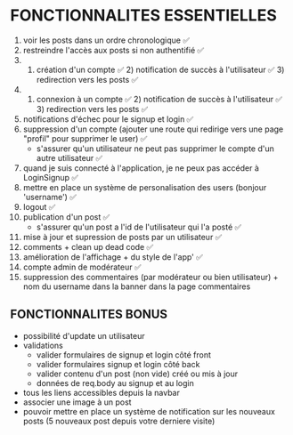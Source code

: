 # FONCTIONNALITES ESSENTIELLES

1. voir les posts dans un ordre chronologique ✅
2. restreindre l'accès aux posts si non authentifié ✅
3. 1. création d'un compte ✅ 2) notification de succès à l'utilisateur ✅ 3) redirection vers les posts ✅
4. 1. connexion à un compte ✅ 2) notification de succès à l'utilisateur ✅ 3) redirection vers les posts ✅
5. notifications d'échec pour le signup et login ✅
6. suppression d'un compte (ajouter une route qui redirige vers une page "profil" pour supprimer le user) ✅
   - s'assurer qu'un utilisateur ne peut pas supprimer le compte d'un autre utilisateur ✅
7. quand je suis connecté à l'application, je ne peux pas accéder à LoginSignup ✅
8. mettre en place un système de personalisation des users (bonjour 'username') ✅
9. logout ✅
10. publication d'un post ✅
    - s'assurer qu'un post a l'id de l'utilisateur qui l'a posté ✅
11. mise à jour et supression de posts par un utilisateur ✅
12. comments + clean up dead code ✅
13. amélioration de l'affichage + du style de l'app' ✅
14. compte admin de modérateur ✅
15. suppression des commentaires (par modérateur ou bien utilisateur) + nom du username dans la banner dans la page commentaires

## FONCTIONNALITES BONUS

- possibilité d'update un utilisateur
- validations
  - valider formulaires de signup et login côté front
  - valider formulaires signup et login côté back
  - valider contenu d'un post (non vide) créé ou mis à jour
  - données de req.body au signup et au login
- tous les liens accessibles depuis la navbar
- associer une image à un post
- pouvoir mettre en place un système de notification sur les nouveaux posts (5 nouveaux post depuis votre derniere visite)
